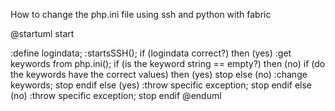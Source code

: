 
How to change the php.ini file using ssh and python with fabric

@startuml
start

:define logindata;
:startsSSH();
if (logindata correct?) then (yes)
    :get keywords from php.ini();
    if (is the keyword string == empty?) then (no)
        if (do the keywords have the correct values) then (yes)
            stop
        else (no)
            :change keywords;
            stop
        endif
    else (yes)
        :throw specific exception;
        stop
    endif
else (no)
    :throw specific exception;
    stop
endif
@enduml